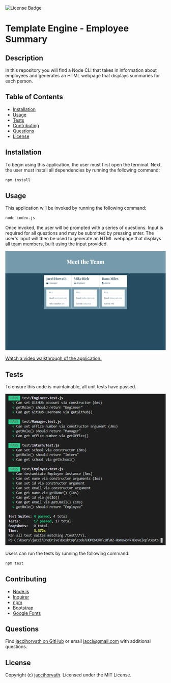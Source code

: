 ![License Badge](https://img.shields.io/github/license/jaccihorvath/employee-summary)
# Template Engine - Employee Summary

## Description
In this repository you will find a Node CLI that takes in information about employees and generates an HTML webpage that displays summaries for each person.

## Table of Contents
* [Installation](#installation)
* [Usage](#usage)
* [Tests](#tests)
* [Contributing](#contributing)
* [Questions](#questions)
* [License](#license)


## Installation
To begin using this application, the user must first open the terminal. Next, the user must install all dependencies by running the following command:

```bash
npm install
```


## Usage
This application will be invoked by running the following command:

```bash
node index.js
```

Once invoked, the user will be prompted with a series of questions. Input is required for all questions and may be submitted by pressing enter. The user's input will then be used to generate an HTML webpage that displays all team members, built using the input provided.

![employee-summary](assets/employee-summary.png)

[Watch a video walkthrough of the application.](https://drive.google.com/file/d/1BXsH09yvkxwJH13UqWF_2jkCOLhUm6vi/view)


## Tests
To ensure this code is maintainable, all unit tests have passed. 

![pass-test](assets/pass-test.PNG)


Users can run the tests by running the following command:

```bash
npm test
```


## Contributing
* [Node.js](https://nodejs.org/en/)
* [Inquirer](https://www.npmjs.com/package/inquirer)
* [npm](https://www.npmjs.com/)
* [Bootstrap](https://getbootstrap.com/)
* [Google Fonts](https://fonts.google.com/)


## Questions
Find [jaccihorvath on GitHub](https://github.com/jaccihorvath) or email [jacci@gmail.com](mailto:jacci@gmail.com) with additional questions.


## License
Copyright (c) [jaccihorvath](https://github.com/jaccihorvath).
Licensed under the MIT License.